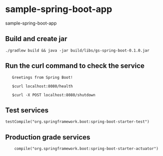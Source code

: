 # sample-spring-boot-app
sample-spring-boot-app


## Build and create jar

```
./gradlew build && java -jar build/libs/gs-spring-boot-0.1.0.jar
```


## Run the curl command to check the service

```$ curl localhost:8080
   Greetings from Spring Boot!
   
   $curl localhost:8080/health
   
   $curl -X POST localhost:8080/shutdown
```


## Test services
```
testCompile("org.springframework.boot:spring-boot-starter-test")
```

## Production grade services

```
    compile("org.springframework.boot:spring-boot-starter-actuator")
```


